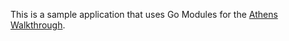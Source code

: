 This is a sample application that uses Go Modules for the [Athens Walkthrough](https://docs.gomods.io/walkthrough).
